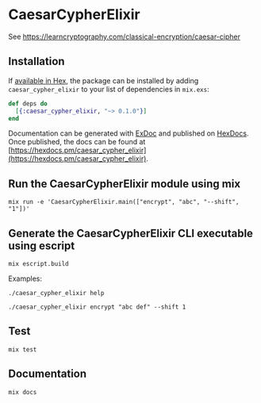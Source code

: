 # CaesarCypherElixir

See https://learncryptography.com/classical-encryption/caesar-cipher

## Installation

If [available in Hex](https://hex.pm/docs/publish), the package can be installed
by adding `caesar_cypher_elixir` to your list of dependencies in `mix.exs`:

```elixir
def deps do
  [{:caesar_cypher_elixir, "~> 0.1.0"}]
end
```

Documentation can be generated with [ExDoc](https://github.com/elixir-lang/ex_doc)
and published on [HexDocs](https://hexdocs.pm). Once published, the docs can
be found at [https://hexdocs.pm/caesar_cypher_elixir](https://hexdocs.pm/caesar_cypher_elixir).

## Run the CaesarCypherElixir module using mix

```
mix run -e 'CaesarCypherElixir.main(["encrypt", "abc", "--shift", "1"])'
```

## Generate the CaesarCypherElixir CLI executable using escript

```
mix escript.build
```

Examples:

```
./caesar_cypher_elixir help                    
```

```
./caesar_cypher_elixir encrypt "abc def" --shift 1                      
```

## Test

```
mix test
```

## Documentation

```
mix docs
```

